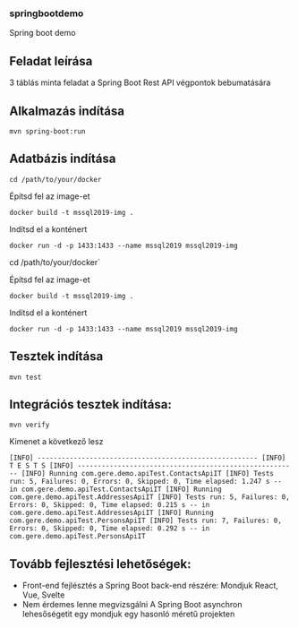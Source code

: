 ### springbootdemo
Spring boot demo

## Feladat leírása
3 táblás minta feladat a Spring Boot Rest API végpontok bebumatására

## Alkalmazás indítása

`mvn spring-boot:run`

## Adatbázis indítása

`cd /path/to/your/docker`

Építsd fel az image-et

`docker build -t mssql2019-img .`

Indítsd el a konténert

`docker run -d -p 1433:1433 --name mssql2019 mssql2019-img`

cd /path/to/your/docker`

Építsd fel az image-et

`docker build -t mssql2019-img .`

Indítsd el a konténert

`docker run -d -p 1433:1433 --name mssql2019 mssql2019-img`

## Tesztek indítása

`mvn test`

## Integrációs tesztek indítása:

`mvn verify`

Kimenet a következő lesz

`[INFO] -------------------------------------------------------
[INFO]  T E S T S
[INFO] -------------------------------------------------------
[INFO] Running com.gere.demo.apiTest.ContactsApiIT
[INFO] Tests run: 5, Failures: 0, Errors: 0, Skipped: 0, Time elapsed: 1.247 s -- in com.gere.demo.apiTest.ContactsApiIT
[INFO] Running com.gere.demo.apiTest.AddressesApiIT
[INFO] Tests run: 5, Failures: 0, Errors: 0, Skipped: 0, Time elapsed: 0.215 s -- in com.gere.demo.apiTest.AddressesApiIT
[INFO] Running com.gere.demo.apiTest.PersonsApiIT
[INFO] Tests run: 7, Failures: 0, Errors: 0, Skipped: 0, Time elapsed: 0.292 s -- in com.gere.demo.apiTest.PersonsApiIT
`

## Tovább fejlesztési lehetőségek:
* Front-end fejlésztés a Spring Boot back-end részére: Mondjuk React, Vue, Svelte
* Nem érdemes lenne megvizsgálni A Spring Boot asynchron lehesőségetit egy mondjuk egy hasonló méretű projekten
